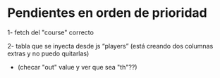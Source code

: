 # Pendientes en orden de prioridad

1- fetch del "course" correcto

2- tabla que se inyecta desde js “players” (está creando dos columnas extras y no puedo quitarlas)
* (checar "out" value y ver que sea "th"??)